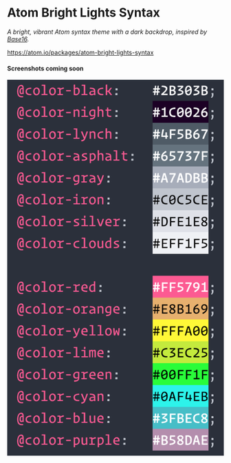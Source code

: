 # Atom Bright Lights Syntax

_A bright, vibrant Atom syntax theme with a dark backdrop, inspired by [Base16](http://chriskempson.github.io/base16/)._

https://atom.io/packages/atom-bright-lights-syntax

#### Screenshots coming soon

![v0.0.1](https://raw.githubusercontent.com/mager/atom-bright-lights-syntax/master/images/v0.0.1.png)
